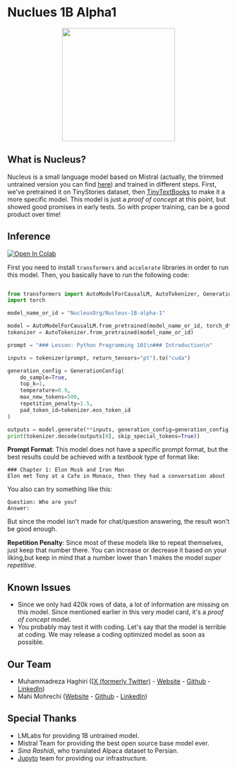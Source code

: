 
# Nuclues 1B Alpha1

<p align="center">
    <img src="https://github.com/prp-e/nucleus/raw/main/nucleus-logo.png" width=256 height=256>
</p>

## What is Nucleus?

Nucleus is a small language model based on Mistral (actually, the trimmed untrained version you can find [here](https://huggingface.co/lmlab/lmlab-mistral-1b-untrained)) and trained in different steps. First, we've pretrained it on TinyStories dataset, then [TinyTextBooks](https://huggingface.co/datasets/nampdn-ai/tiny-textbooks) to make it a more specific model. This model is just a _proof of concept_ at this point, but showed good promises in early tests. So with proper training, can be a good product over time!

## Inference

[![Open In Colab](https://colab.research.google.com/assets/colab-badge.svg)](https://colab.research.google.com/github/prp-e/nucleus/blob/main/nucleus_1b_inference.ipynb)

First you need to install `transformers` and `accelerate` libraries in order to run this model. Then, you basically have to run the following code:

```python

from transformers import AutoModelForCausalLM, AutoTokenizer, GenerationConfig
import torch

model_name_or_id = "NucleusOrg/Nucleus-1B-alpha-1"

model = AutoModelForCausalLM.from_pretrained(model_name_or_id, torch_dtype=torch.float16, device_map="cuda")
tokenizer = AutoTokenizer.from_pretrained(model_name_or_id)

prompt = "### Lesson: Python Programming 101\n### Introduction\n"

inputs = tokenizer(prompt, return_tensors="pt").to("cuda")

generation_config = GenerationConfig(
    do_sample=True,
    top_k=1,
    temperature=0.9,
    max_new_tokens=500,
    repetition_penalty=1.5,
    pad_token_id=tokenizer.eos_token_id
)

outputs = model.generate(**inputs, generation_config=generation_config)
print(tokenizer.decode(outputs[0], skip_special_tokens=True))

```

__Prompt Format__: This model does not have a specific prompt format, but the best results could be achieved with a _textbook_ type of format like:

```
### Chapter 1: Elon Musk and Iron Man
Elon met Tony at a Cafe in Monaco, then they had a conversation about
```

You also can try something like this: 

```
Question: Who are you?
Answer:
```

But since the model isn't made for chat/question answering, the result won't be good enough. 

__Repetition Penalty__: Since most of these models like to repeat themselves, just keep that number there. You can increase or decrease it based on your liking,but keep in mind that a number lower than 1 makes the model _super repetitive_. 

## Known Issues

* Since we only had 420k rows of data, a lot of information are missing on this model. Since mentioned earlier in this very model card, it's a _proof of concept_ model.
* You probably may test it with coding. Let's say that the model is terrible at coding. We may release a coding optimized model as soon as possible. 

## Our Team

* Muhammadreza Haghiri ([[X (formerly Twitter)](https://twitter.com/haghiri_ai) - [Website](https://haghiri75.com/en) - [Github](https://github.com/prp-e) - [LinkedIn](https://www.linkedin.com/in/muhammadreza-haghiri-1761325b))
* Mahi Mohrechi ([Website](https://mohrechi-portfolio.vercel.app/) - [Github](https://github.com/f-mohrechi) - [LinkedIn](https://www.linkedin.com/in/faeze-mohrechi/))

## Special Thanks

* LMLabs for providing 1B untrained model. 
* Mistral Team for providing the best open source base model ever.
* _Sina Rashidi_, who translated Alpaca dataset to Persian.
* [Jupyto](https://jupyto.com) team for providing our infrastructure.